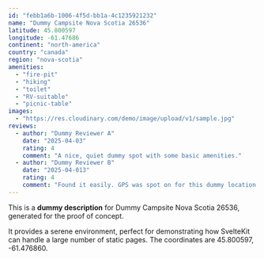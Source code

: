 ```yaml
---
id: "febb1a6b-1006-4f5d-bb1a-4c1235921232"
name: "Dummy Campsite Nova Scotia 26536"
latitude: 45.800597
longitude: -61.47686
continent: "north-america"
country: "canada"
region: "nova-scotia"
amenities:
  - "fire-pit"
  - "hiking"
  - "toilet"
  - "RV-suitable"
  - "picnic-table"
images:
  - "https://res.cloudinary.com/demo/image/upload/v1/sample.jpg"
reviews:
  - author: "Dummy Reviewer A"
    date: "2025-04-03"
    rating: 4
    comment: "A nice, quiet dummy spot with some basic amenities."
  - author: "Dummy Reviewer B"
    date: "2025-04-013"
    rating: 4
    comment: "Found it easily. GPS was spot on for this dummy location."
---
```


This is a **dummy description** for Dummy Campsite Nova Scotia 26536, generated for the proof of concept.

It provides a serene environment, perfect for demonstrating how SvelteKit can handle a large number of static pages. The coordinates are 45.800597, -61.476860.
